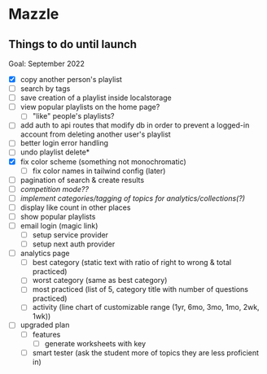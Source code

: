 # Mazzle

## Things to do until launch

Goal: September 2022

- [x] copy another person's playlist
- [ ] search by tags
- [ ] save creation of a playlist inside localstorage
- [ ] view popular playlists on the home page?
  - [ ] "like" people's playlists?
- [ ] add auth to api routes that modify db in order to prevent a logged-in account from deleting another user's playlist
- [ ] better login error handling
- [ ] undo playlist delete\*
- [x] fix color scheme (something not monochromatic)
  - [ ] fix color names in tailwind config (later)
- [ ] pagination of search & create results
- [ ] _competition mode??_
- [ ] _implement categories/tagging of topics for analytics/collections(?)_
- [ ] display like count in other places
- [ ] show popular playlists
- [ ] email login (magic link)
  - [ ] setup service provider
  - [ ] setup next auth provider
- [ ] analytics page
  - [ ] best category (static text with ratio of right to wrong & total practiced)
  - [ ] worst category (same as best category)
  - [ ] most practiced (list of 5, category title with number of questions practiced)
  - [ ] activity (line chart of customizable range (1yr, 6mo, 3mo, 1mo, 2wk, 1wk))
- [ ] upgraded plan
  - [ ] features
    - [ ] generate worksheets with key
  - [ ] smart tester (ask the student more of topics they are less proficient in)

